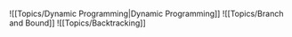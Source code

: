 ![[Topics/Dynamic Programming|Dynamic Programming]]
![[Topics/Branch and Bound]]
![[Topics/Backtracking]]